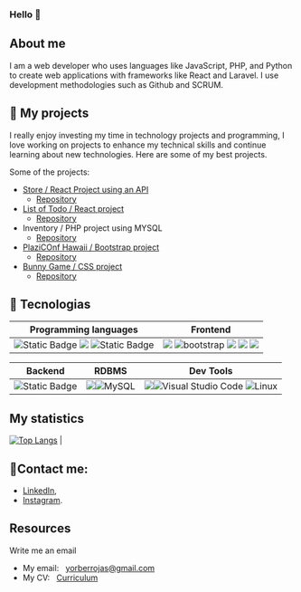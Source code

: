 ### Hello 👋

## About me
I am a web developer who uses languages like JavaScript, PHP, and Python to create web applications with frameworks like React and Laravel. I use development methodologies such as Github and SCRUM.

## 🚀 My projects

I really enjoy investing my time in technology projects and programming, I love working on projects to enhance my technical skills and continue learning about new technologies. Here are some of my best projects.

Some of the projects:

- [Store / React Project using an API ](https://yorberr.github.io/Store/)
  - [Repository](https://github.com/YorberR/Store)
- [List of Todo / React project](https://yorberr.github.io/list-of-todo/)
  - [Repository](https://github.com/YorberR/list-of-todo)
- Inventory / PHP project using MYSQL
  - [Repository](https://github.com/YorberR/inventory)
- [PlaziCOnf Hawaii / Bootstrap project](https://yorberr.github.io/Bootstrap-platzi/)
  - [Repository](https://github.com/YorberR/Bootstrap-platzi)
- [Bunny Game / CSS project](https://yorberr.github.io/css-animation/)
  - [Repository](https://github.com/YorberR/css-animation)

## 🏅 Tecnologias
|Programming languages|Frontend|
|---|---|
|<img alt="Static Badge" src="https://img.shields.io/badge/PYTHON-15?style=for-the-badge&logo=python&color=yellow"> <img src="https://img.shields.io/badge/JavaScript-323330?style=for-the-badge&logo=javascript&logoColor=F7DF1E"/> <img alt="Static Badge" src="https://img.shields.io/badge/PHP-15?style=for-the-badge&logo=PHP&color=blue"> | <img src="https://img.shields.io/badge/Tailwind_CSS-38B2AC?style=for-the-badge&logo=tailwind-css&logoColor=white"/> ![bootstrap](https://img.shields.io/badge/Bootstrap-563D7C?style=for-the-badge&logo=bootstrap&logoColor=white) <img src="https://img.shields.io/badge/HTML5-E34F26?style=for-the-badge&logo=html5&logoColor=white"/> <img src="https://img.shields.io/badge/React-20232A?style=for-the-badge&logo=react&logoColor=61DAFB" /> <img src="https://img.shields.io/badge/CSS3-1572B6?style=for-the-badge&logo=css3&logoColor=white"/> |

|Backend|RDBMS|Dev Tools|
|---|---|---|
 <img alt="Static Badge" src="https://img.shields.io/badge/LARAVEL-15?style=for-the-badge&logo=laravel&color=white"> |<img src="https://img.shields.io/badge/PostgreSQL-316192?style=for-the-badge&logo=postgresql&logoColor=white"/>![MySQL](https://img.shields.io/badge/mysql-%2300f.svg?style=for-the-badge&logo=mysql&logoColor=white)|<img src="https://img.shields.io/badge/GIT-E44C30?style=for-the-badge&logo=git&logoColor=white"/>![Visual Studio Code](https://img.shields.io/badge/Visual%20Studio%20Code-0078d7.svg?style=for-the-badge&logo=visual-studio-code&logoColor=white) ![Linux](https://img.shields.io/badge/Linux-FCC624?style=for-the-badge&logo=linux&logoColor=black)|

## My statistics

[![Top Langs](https://github-readme-stats.vercel.app/api/top-langs/?username=YorberR&layout=compact&theme=tokyonight)](https://github.com/anuraghazra/github-readme-stats) |

## 📡Contact me:

- [LinkedIn](https://www.linkedin.com/in/yorberrojas/),
- [Instagram](https://www.instagram.com/yorberrojas/).

## Resources
Write me an email
- My email: <a style="margin-left: 8px;" href="mailto:yorberrojas@gmail.com">yorberrojas@gmail.com</a>
- My CV: <a style="margin-left: 8px;" target="_blank" href="https://drive.google.com/file/d/1sjdlfsix1Jj_6SFrUXGvGppW--MGMhvg/view?usp=drive_link">Curriculum</a>